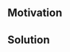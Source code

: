 <!--
Borrowed from foundry.

Thank you for your Pull Request. Please provide a description above and review
the requirements below.

Bug fixes and new features should include tests.
-->

## Motivation

<!--
Explain the context and why you're making that change. What is the problem
you're trying to solve? In some cases there is not a problem and this can be
thought of as being the motivation for your change.

If your PR solves a particular issue, tag that issue.
-->

## Solution

<!--
Summarize the solution and provide any necessary context needed to understand
the code change.
-->